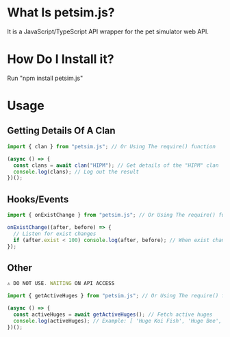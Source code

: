 # What Is petsim.js?

It is a JavaScript/TypeScript API wrapper for the pet simulator web API.

# How Do I Install it?

Run "npm install petsim.js"

# Usage

## Getting Details Of A Clan

```typescript
import { clan } from "petsim.js"; // Or Using The require() function

(async () => {
  const clans = await clan("HIPM"); // Get details of the "HIPM" clan
  console.log(clans); // Log out the result
})();
```

## Hooks/Events

```typescript
import { onExistChange } from "petsim.js"; // Or Using The require() function

onExistChange((after, before) => {
  // Listen for exist changes
  if (after.exist < 100) console.log(after, before); // When exist changes of a pet, check if exist is less then 100, if so, log it
});
```

## Other

```typescript
⚠️ DO NOT USE. WAITING ON API ACCESS

import { getActiveHuges } from "petsim.js"; // Or Using The require() function

(async () => {
  const activeHuges = await getActiveHuges(); // Fetch active huges
  console.log(activeHuges); // Example: [ 'Huge Koi Fish', 'Huge Bee', 'Huge Bearserker' ]
})();
```
